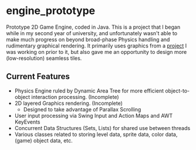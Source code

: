 # engine_prototype

Prototype 2D Game Engine, coded in Java. This is a project that I began while in my second year of university, and unfortunately wasn't able to make much progress on beyond broad-phase Physics handling and rudimentary graphical rendering. It primarily uses graphics from a [project](https://github.com/bhunt02/angelboy/tree/master) I was working on prior to it, but also gave me an opportunity to design more (low-resolution) seamless tiles. 

## Current Features
- Physics Engine ruled by Dynamic Area Tree for more efficient object-to-object interaction processing. (Incomplete)
- 2D layered Graphics rendering. (Incomplete)
    - Designed to take advantage of Parallax Scrolling
- User input processing via Swing Input and Action Maps and AWT KeyEvents
- Concurrent Data Structures (Sets, Lists) for shared use between threads
- Various classes related to storing level data, sprite data, color data, (game) object data, etc.
